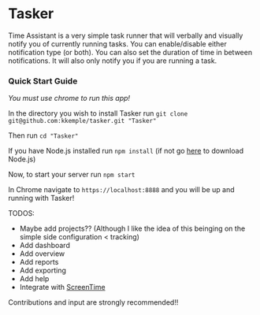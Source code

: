 # Tasker

Time Assistant is a very simple task runner that will verbally and visually notify you of currently running tasks. You can enable/disable either notification type (or both). You can also set the duration of time in between notifications. It will also only notify you if you are running a task.

### Quick Start Guide

*You must use chrome to run this app!*

In the directory you wish to install Tasker run `git clone git@github.com:kkemple/tasker.git "Tasker"`

Then run `cd "Tasker"`

If you have Node.js installed run `npm install` (if not go [here](http://nodejs.org) to download Node.js)

Now, to start your server run `npm start`

In Chrome navigate to `https://localhost:8888` and you will be up and running with Tasker!

TODOS:
- Maybe add projects?? (Although I like the idea of this beinging on the simple side configuration < tracking)
- Add dashboard
- Add overview
- Add reports
- Add exporting
- Add help
- Integrate with [ScreenTime](https://github.com/sprugman/screentime)

Contributions and input are strongly recommended!!
